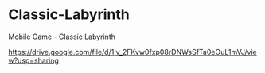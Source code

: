 # Classic-Labyrinth
 Mobile Game - Classic Labyrinth


https://drive.google.com/file/d/1Iv_2FKvw0fxp08rDNWsSfTa0eOuL1mVJ/view?usp=sharing
